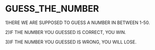 # GUESS_THE_NUMBER

1)HERE WE ARE SUPPOSED TO GUESS A NUMBER IN BETWEEN 1-50.

2)IF THE NUMBER YOU GUESSED IS CORRECT, YOU WIN.

3)IF THE NUMBER YOU GUESSED IS WRONG, YOU WILL LOSE.

